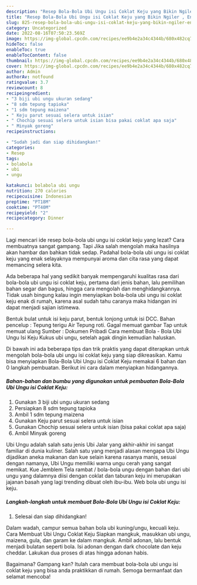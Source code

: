 ```yaml
---
description: "Resep Bola-Bola Ubi Ungu isi Coklat Keju yang Bikin Ngiler , Enak"
title: "Resep Bola-Bola Ubi Ungu isi Coklat Keju yang Bikin Ngiler , Enak"
slug: 825-resep-bola-bola-ubi-ungu-isi-coklat-keju-yang-bikin-ngiler-enak
category: Uncategorized
date: 2022-08-16T07:50:23.569Z
image: https://img-global.cpcdn.com/recipes/ee9b4e2a34c4344b/680x482cq70/bola-bola-ubi-ungu-isi-coklat-keju-foto-resep-utama.jpg
hideToc: false
enableToc: true
enableTocContent: false
thumbnail: https://img-global.cpcdn.com/recipes/ee9b4e2a34c4344b/680x482cq70/bola-bola-ubi-ungu-isi-coklat-keju-foto-resep-utama.jpg
cover: https://img-global.cpcdn.com/recipes/ee9b4e2a34c4344b/680x482cq70/bola-bola-ubi-ungu-isi-coklat-keju-foto-resep-utama.jpg
author: Admin
authorAv: notfound
ratingvalue: 3.7
reviewcount: 8
recipeingredient:
- "3 biji ubi ungu ukuran sedang"
- "8 sdm tepung tapioka"
- "1 sdm tepung maizena"
- " Keju parut sesuai selera untuk isian"
- " Chochip sesuai selera untuk isian bisa pakai coklat apa saja"
- " Minyak goreng"
recipeinstructions:

- "Sudah jadi dan siap dihidangkan!"
categories:
- Resep
tags:
- bolabola
- ubi
- ungu

katakunci: bolabola ubi ungu 
nutrition: 270 calories
recipecuisine: Indonesian
preptime: "PT18M"
cooktime: "PT40M"
recipeyield: "2"
recipecategory: Dinner

---
```



Lagi mencari ide resep bola-bola ubi ungu isi coklat keju yang lezat? Cara membuatnya sangat gampang. Tapi Jika salah mengolah maka hasilnya akan hambar dan bahkan tidak sedap. Padahal bola-bola ubi ungu isi coklat keju yang enak selayaknya mempunyai aroma dan cita rasa yang dapat memancing selera kita.


Ada beberapa hal yang sedikit banyak mempengaruhi kualitas rasa dari bola-bola ubi ungu isi coklat keju, pertama dari jenis bahan, lalu pemilihan bahan segar dan bagus, hingga cara mengolah dan menghidangkannya. Tidak usah bingung kalau ingin menyiapkan bola-bola ubi ungu isi coklat keju enak di rumah, karena asal sudah tahu caranya maka hidangan ini dapat menjadi sajian istimewa.

Bentuk bulat untuk isi keju parut, bentuk lonjong untuk isi DCC. Bahan pencelup : Tepung terigu Air Tepung roti. Gagal memuat gambar Tap untuk memuat ulang Sumber : Dokumen Pribadi Cara membuat Bola - Bola Ubi Ungu Isi Keju Kukus ubi ungu, setelah agak dingin kemudian haluskan.


Di bawah ini ada beberapa tips dan trik praktis yang dapat diterapkan untuk mengolah bola-bola ubi ungu isi coklat keju yang siap dikreasikan. Kamu bisa menyiapkan Bola-Bola Ubi Ungu isi Coklat Keju memakai 6 bahan dan 0 langkah pembuatan. Berikut ini cara dalam menyiapkan hidangannya.

<!--inarticleads1-->

##### Bahan-bahan dan bumbu yang digunakan untuk pembuatan Bola-Bola Ubi Ungu isi Coklat Keju:

1. Gunakan 3 biji ubi ungu ukuran sedang
1. Persiapkan 8 sdm tepung tapioka
1. Ambil 1 sdm tepung maizena
1. Gunakan  Keju parut sesuai selera untuk isian
1. Gunakan  Chochip sesuai selera untuk isian (bisa pakai coklat apa saja)
1. Ambil  Minyak goreng


Ubi Ungu adalah salah satu jenis Ubi Jalar yang akhir-akhir ini sangat familiar di dunia kuliner. Salah satu yang menjadi alasan mengapa Ubi Ungu dijadikan aneka makanan dan kue selain karena rasanya manis, sesuai dengan namanya, Ubi Ungu memiliki warna ungu cerah yang sangat memikat. Kue Jemblem Tela rambat / bola-bola ungu dengan bahan dari ubi ungu yang dalamnya diisi dengan coklat dan taburan keju ini merupakan jajanan basah yang lagi trending dibuat oleh ibu-ibu. Web bola ubi ungu isi keju. 

<!--inarticleads2-->

##### Langkah-langkah untuk membuat Bola-Bola Ubi Ungu isi Coklat Keju:


1. Selesai dan siap dihidangkan!

Dalam wadah, campur semua bahan bola ubi kuning/ungu, kecuali keju. Cara Membuat Ubi Ungu Coklat Keju Siapkan mangkuk, masukkan ubi ungu, maizena, gula, dan garam ke dalam mangkuk. Ambil adonan, lalu bentuk menjadi bulatan seperti bola. Isi adonan dengan dark chocolate dan keju cheddar. Lakukan dua proses di atas hingga adonan habis. 

Bagaimana? Gampang kan? Itulah cara membuat bola-bola ubi ungu isi coklat keju yang bisa anda praktikkan di rumah. Semoga bermanfaat dan selamat mencoba!
